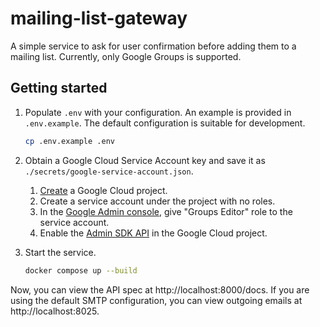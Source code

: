 # mailing-list-gateway

A simple service to ask for user confirmation before adding them to a mailing list.
Currently, only Google Groups is supported.

## Getting started

1. Populate `.env` with your configuration. An example is provided in `.env.example`. The default configuration is suitable for development.

    ```bash
    cp .env.example .env
    ```

2. Obtain a Google Cloud Service Account key and save it as `./secrets/google-service-account.json`.
    1. [Create](https://console.cloud.google.com/projectcreate) a Google Cloud project.
    2. Create a service account under the project with no roles.
    3. In the [Google Admin console](https://admin.google.com/), give "Groups Editor" role to the service account.
    4. Enable the [Admin SDK API](https://console.cloud.google.com/apis/library/admin.googleapis.com) in the Google Cloud project.

3. Start the service.

    ```bash
    docker compose up --build
    ```

Now, you can view the API spec at http://localhost:8000/docs.
If you are using the default SMTP configuration, you can view outgoing emails at http://localhost:8025.
